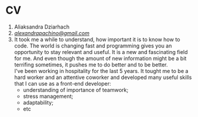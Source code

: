 #             CV
1. Aliaksandra Dziarhach
2. *alexandrapachino@gmail.com*
3. It took me a while to understand, how important it is to know how to code. The world is changing fast and programming gives you an opportunity to stay relevant and useful.
It is a new and fascinating field for me. And even though the amount of new information might be a bit terrifing sometimes, it pushes me to do better and to be better.\
I've been working in hospitality for the last 5 years. It tought me to be a hard worker and an attentive coworker and developed many useful skills that I can use as a front-end developer:
    - understanding of importance of teamwork;
    - stress management;
    - adaptability;
    - etc
